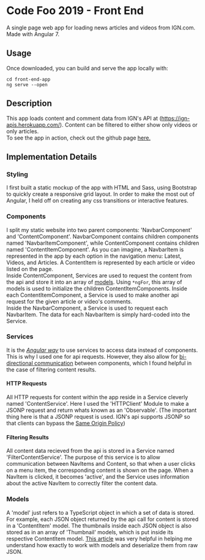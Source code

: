 # Code Foo 2019 - Front End
A single page web app for loading news articles and videos from IGN.com. Made with Angular 7.

## Usage 
Once downloaded, you can build and serve the app locally with:
```console 
cd front-end-app
ng serve --open 
```

## Description 
This app loads content and comment data from IGN's API at (https://ign-apis.herokuapp.com/). Content can be filtered to either show only videos or only articles. <br /> 
To see the app in action, check out the github page [here.](https://volpestyle.github.io/Code-Foo-2019/)

## Implementation Details
### Styling
I first built a static mockup of the app with HTML and Sass, using Bootstrap to quickly create a responsive grid layout. In order to make the most out of Angular, I held off on creating any css transitions or interactive features.

### Components
I split my static website into two parent components: 'NavbarComponent' and 'ContentComponent'. NavbarComponent contains children components named 'NavbarItemComponent', while ContentComponent contains children named 'ContentItemComponent'. As you can imagine, a NavbarItem is represented in the app by each option in the navigation menu: Latest, Videos, and Articles. A ContentItem is represented by each article or video listed on the page. <br />
Inside ContentComponent, Services are used to request the content from the api and store it into an array of [models](https://github.com/Volpestyle/Code-Foo-2019/blob/master/README.md#models). Using `*ngFor`, this array of models is used to initialize the children ContentItemComponents. Inside each ContentItemComponent, a Service is used to make another api request for the given article or video's comments. <br />
Inside the NavbarComponent, a Service is used to request each NavbarItem. The data for each NavbarItem is simply hard-coded into the Service.  

### Services
It is the [*Angular way*](https://angular.io/tutorial/toh-pt4#why-services) to use services to access data instead of components. This is why I used one for api requests. However, they also allow for [bi-directional communication](https://angular.io/guide/component-interaction#parent-and-children-communicate-via-a-service) between components, which I found helpful in the case of filtering content results.

#### HTTP Requests
All HTTP requests for content within the app reside in a Service cleverly named 'ContentService'. Here I used the 'HTTPClient' Module to make a JSONP request and return whats known as an 'Observable'. (The important thing here is that a JSONP request is used. IGN's api supports JSONP so that clients can bypass the [Same Origin Policy](https://gist.github.com/jesperorb/6ca596217c8dfba237744966c2b5ab1e))

#### Filtering Results
All content data recieved from the api is stored in a Service named 'FilterContentService'. The purpose of this service is to allow communication between NavItems and Content, so that when a user clicks on a menu item, the corresponding content is shown on the page. When a NavItem is clicked, it becomes 'active', and the Service uses information about the active NavItem to correctly filter the content data.

### Models
A 'model' just refers to a TypeScript object in which a set of data is stored. For example, each JSON object returned by the api call for content is stored in a 'ContentItem' model. The thumbnails inside each JSON object is also stored as in an array of 'Thumbnail' models, which is put inside its respective ContentItem model. [This article](https://nehalist.io/working-with-models-in-angular/) was very helpful in helping me understand how exactly to work with models and deserialize them from raw JSON. 

